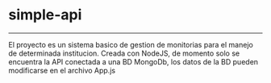 # simple-api
---
El proyecto es un sistema basico de gestion de monitorias para el manejo de determinada institucion.
Creada con NodeJS, de momento solo se encuentra la API conectada a una BD MongoDb,
los datos de la BD pueden modificarse en el archivo App.js
